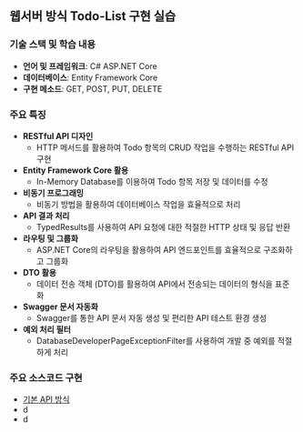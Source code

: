 ## 웹서버 방식 Todo-List 구현 실습

### **기술 스택 및 학습 내용**

- **언어 및 프레임워크**: C# ASP.NET Core
- **데이터베이스**: Entity Framework Core
- **구현 메소드**: GET, POST, PUT, DELETE

### **주요 특징**

- **RESTful API 디자인**
    - HTTP 메서드를 활용하여 Todo 항목의 CRUD 작업을 수행하는 RESTful API 구현
- **Entity Framework Core 활용**
    - In-Memory Database를 이용하여 Todo 항목 저장 및 데이터를 수정
- **비동기 프로그래밍**
    - 비동기 방법을 활용하여 데이터베이스 작업을 효율적으로 처리
- **API 결과 처리**
    - TypedResults를 사용하여 API 요청에 대한 적절한 HTTP 상태 및 응답 반환
- **라우팅 및 그룹화**
    - ASP.NET Core의 라우팅을 활용하여 API 엔드포인트를 효율적으로 구조화하고 그룹화
- **DTO 활용**
    - 데이터 전송 객체 (DTO)를 활용하여 API에서 전송되는 데이터의 형식을 표준화
- **Swagger 문서 자동화**
    - Swagger를 통한 API 문서 자동 생성 및 편리한 API 테스트 환경 생성
- **예외 처리 필터**
    - DatabaseDeveloperPageExceptionFilter를 사용하여 개발 중 예외를 적절하게 처리

### 주요 소스코드 구현
- [기본 API 방식](Program.cs)
- d
- d
